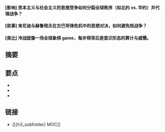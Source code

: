 #### [影响] 资本主义与社会主义的思想竞争如何分裂全球秩序（如北约 vs. 华约）并代理战争？


#### [故事] 肯尼迪与赫鲁晓夫在古巴导弹危机中的思想对决，如何避免核战争？


#### [类比] 冷战就像一场全球象棋 game，每步棋背后是意识形态的算计与威慑。


## 摘要


## 要点

- 
- 
- 

## 链接

- [[{h3_subfolder} MOC]]
